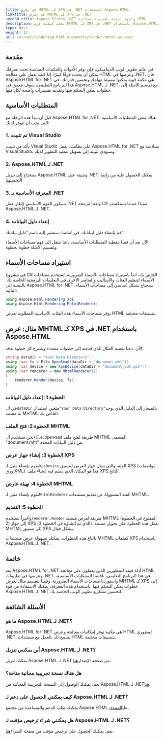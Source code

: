 ```yaml
---
title: قم بعرض MHTML كـ XPS في .NET باستخدام Aspose.HTML
linktitle: قم بعرض MHTML كـ XPS في .NET
second_title: Aspose.Slides .NET واجهة برمجة تطبيقات معالجة HTML
description: تعلم كيفية عرض MHTML كـ XPS في .NET باستخدام Aspose.HTML. عزز مهاراتك في معالجة HTML وعزز مشاريع تطوير الويب الخاصة بك!
type: docs
weight: 13
url: /ar/net/rendering-html-documents/render-mhtml-as-xps/
---
```

## مقدمة

في عالم تطوير الويب الديناميكي، فإن توفر الأدوات والمكتبات المناسبة تحت تصرفك يمكن أن يحدث فرقًا كبيرًا. إذا كنت تعمل على معالجة HTML وعرضها في .NET، فإن Aspose.HTML for .NET هي مكتبة قوية يمكنها تبسيط مهامك وتحسين قدراتك. في هذا البرنامج التعليمي، سوف نتعمق في Aspose.HTML لـ .NET، مع تقسيم الأمثلة إلى خطوات يمكن التحكم فيها وتقديم تفسيرات واضحة لكل منها.

## المتطلبات الأساسية

قبل أن نبدأ هذه الرحلة مع Aspose.HTML for .NET، هناك بعض المتطلبات الأساسية التي يجب أن تتوفر لديك:

### 1. تم تثبيت Visual Studio

تأكد من تثبيت Visual Studio على نظامك. يعمل Aspose.HTML for .NET بسلاسة مع Visual Studio، وسيؤدي تثبيته إلى تسهيل عملية التطوير لديك.

### 2. Aspose.HTML لـ .NET

 ستحتاج إلى تنزيل Aspose.HTML وتثبيته على .NET. يمكنك الحصول عليه من رابط التحميل[هنا](https://releases.aspose.com/html/net/).

### 3. المعرفة الأساسية بـ .NET

سيكون الفهم الأساسي لإطار عمل .NET ولغة البرمجة C# مفيدًا عندما نستكشف Aspose.HTML لـ .NET.

### 4. إعداد دليل البيانات

قم بإنشاء دليل لبياناتك. في أمثلةنا، سنشير إليه باسم "دليل بياناتك".

الآن بعد أن قمنا بتغطية المتطلبات الأساسية، دعنا ننتقل إلى فهم مساحات الأسماء وتقسيم الأمثلة خطوة بخطوة.

## استيراد مساحات الأسماء

في مشروع C# الخاص بك، ابدأ باستيراد مساحات الأسماء الضرورية. تُستخدم مساحات الأسماء لتنظيم الفئات والأساليب والعناصر الأخرى في التعليمات البرمجية الخاصة بك. بالنسبة إلى Aspose.HTML for .NET، ستحتاج بشكل أساسي إلى مساحات الأسماء التالية:

```csharp
using Aspose.Html.Rendering.Xps;
using Aspose.Html.Rendering.MhtmlRenderer;
```

توفر مساحات الأسماء هذه الفئات الأساسية المطلوبة لعرض HTML بتنسيقات مختلفة.

## مثال: عرض MHTML كـ XPS في .NET باستخدام Aspose.HTML

الآن، دعنا نقسم المثال الذي قدمته إلى خطوات متعددة ونشرح كل خطوة بدقة:

```csharp
string dataDir = "Your Data Directory";
using (var fs = File.OpenRead(dataDir + "document.mht"))
using (var device = new XpsDevice(dataDir + "document_out.xps"))
using (var renderer = new MhtmlRenderer())
{
    renderer.Render(device, fs);
}
```

### الخطوة 1: إعداد دليل البيانات

 في ال`dataDir` متغير، استبدال`"Your Data Directory"`بالمسار إلى الدليل الذي يوجد به مستند MHTML الخاص بك.

### الخطوة 2: فتح الملف MHTML

 نحن نستخدم ال`File.OpenRead` طريقة لفتح ملف MHTML المسمى "document.mht" من دليل البيانات المحدد.

### الخطوة 3: إنشاء جهاز عرض XPS

 نقوم بإنشاء مثيل لـ`XpsDevice` الفئة، والتي تمثل جهاز العرض لتنسيق XPS (مواصفات ورق XML). هذا هو المكان الذي سيتم فيه إنشاء ملف XPS الناتج.

### الخطوة 4: تهيئة عارض MHTML

 نقوم بإنشاء مثيل لـ`MhtmlRenderer` الفئة المسؤولة عن تقديم مستندات MHTML.

### الخطوة 5: التقديم

 وأخيراً نستخدم`renderer.Render` طريقة لعرض مستند MHTML (المفتوح في الخطوة 2) إلى جهاز XPS (الذي تم إنشاؤه في الخطوة 3). تعمل هذه الخطوة على تحويل مستند MHTML إلى تنسيق XPS بشكل فعال.

باتباع هذه الخطوات، يمكنك بسهولة عرض مستندات MHTML كملفات XPS باستخدام Aspose.HTML لـ .NET.

## خاتمة

يعد Aspose.HTML for .NET أداة قيمة للمطورين الذين يعملون على معالجة HTML وعرضها في تطبيقات .NET. في هذا البرنامج التعليمي، ناقشنا المتطلبات الأساسية، واستوردنا مساحات الأسماء الضرورية، وقمنا بتقسيم مثال لعرض MHTML كـ XPS إلى خطوات يمكن التحكم فيها. باستخدام هذه المعرفة، يمكنك الاستفادة من قوة Aspose.HTML لـ .NET لتحسين مشاريع تطوير الويب الخاصة بك.

## الأسئلة الشائعة

### ما هو Aspose.HTML لـ .NET؟
Aspose.HTML for .NET هي مكتبة توفر إمكانيات معالجة وعرض HTML لمطوري .NET. يسمح لك بالعمل مع مستندات HTML بتنسيقات مختلفة.

### أين يمكنني تنزيل Aspose.HTML لـ .NET؟
 يمكنك تنزيل Aspose.HTML لـ .NET من صفحة الإصدار[هنا](https://releases.aspose.com/html/net/).

### هل هناك نسخة تجريبية مجانية متاحة؟
 نعم، يمكنك الوصول إلى النسخة التجريبية المجانية من Aspose.HTML لـ .NET[هنا](https://releases.aspose.com/).

### كيف يمكنني الحصول على دعم لـ Aspose.HTML لـ .NET؟
 يمكنك طلب الدعم والمساعدة من مجتمع Aspose.HTML على[المنتدى](https://forum.aspose.com/).

### هل يمكنني شراء ترخيص مؤقت لـ Aspose.HTML لـ .NET؟
 نعم، يمكنك الحصول على ترخيص مؤقت من صفحة الشراء[هنا](https://purchase.aspose.com/temporary-license/).